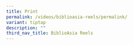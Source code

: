 ```yaml
---
title: Print
permalink: /videos/biblioasia-reels/permalink/
variant: tiptap
description: ""
third_nav_title: BiblioAsia Reels
---
```

